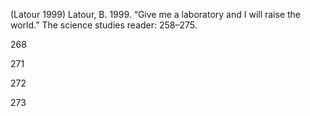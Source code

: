 ﻿(Latour 1999)
Latour, B. 1999. “Give me a laboratory and I will raise the world.” The science studies reader: 258–275.

268


271


272

273
